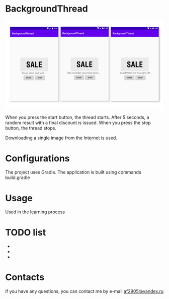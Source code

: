 # BackgroundThread


![Image of Yaktocat](https://github.com/af2905/BackgroundThread/blob/master/app/images/BackgroundThread.png)

When you press the start button, the thread starts. After 5 seconds, a random result with a final discount is issued. When you press the stop button, the thread stops.

Downloading a single image from the Internet is used.

# Configurations
The project uses Gradle. The application is built using commands build.gradle

# Usage
Used in the learning process

# TODO list
*
*
*

# Contacts
If you have any questions, you can contact me by e-mail af2905@yandex.ru
